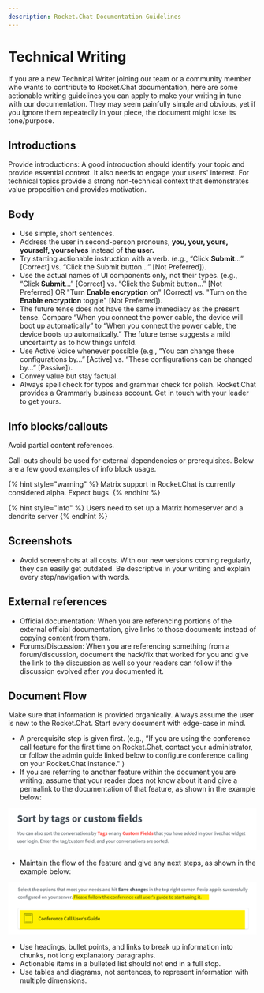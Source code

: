 ```yaml
---
description: Rocket.Chat Documentation Guidelines
---
```


# Technical Writing

If you are a new Technical Writer joining our team or a community member who wants to contribute to Rocket.Chat documentation, here are some actionable writing guidelines you can apply to make your writing in tune with our documentation. They may seem painfully simple and obvious, yet if you ignore them repeatedly in your piece, the document might lose its tone/purpose.

## **Introductions**

Provide introductions: A good introduction should identify your topic and provide essential context. It also needs to engage your users' interest. For technical topics provide a strong non-technical context that demonstrates value proposition and provides motivation.&#x20;

## **Body**

* Use simple, short sentences.
* Address the user in second-person pronouns, **you, your, yours, yourself, yourselves** instead of **the user.**
* Try starting actionable instruction with a verb. (e.g., “Click **Submit**…” \[Correct] vs. “Click the Submit button…” \[Not Preferred]).
* Use the actual names of UI components only, not their types. (e.g., “Click **Submit**…” \[Correct] vs. “Click the Submit button…” \[Not Preferred] OR "Turn **Enable encryption** on" \[Correct] vs. "Turn on the **Enable encryption** toggle" \[Not Preferred]).
* The future tense does not have the same immediacy as the present tense. Compare “When you connect the power cable, the device will boot up automatically” to “When you connect the power cable, the device boots up automatically.” The future tense suggests a mild uncertainty as to how things unfold.
* Use Active Voice whenever possible (e.g., “You can change these configurations by…” \[Active] vs. “These configurations can be changed by…” \[Passive]).
* Convey value but stay factual.
* Always spell check for typos and grammar check for polish. Rocket.Chat provides a Grammarly business account. Get in touch with your leader to get yours.

## Info blocks/callouts

Avoid partial content references.

Call-outs should be used for external dependencies or prerequisites. Below are a few good examples of info block usage.&#x20;

{% hint style="warning" %}
Matrix support in Rocket.Chat is currently considered alpha. Expect bugs.
{% endhint %}

{% hint style="info" %}
Users need to set up a Matrix homeserver and a dendrite server
{% endhint %}

## Screenshots

* Avoid screenshots at all costs. With our new versions coming regularly, they can easily get outdated. Be descriptive in your writing and explain every step/navigation with words.&#x20;

## External references&#x20;

* Official documentation: When you are referencing portions of the external official documentation, give links to those documents instead of copying content from them.&#x20;
* Forums/Discussion: When you are referencing something from a forum/discussion, document the hack/fix that worked for you and give the link to the discussion as well so your readers can follow if the discussion evolved after you documented it.&#x20;

## Document Flow

Make sure that information is provided organically. Always assume the user is new to the Rocket.Chat. Start every document with edge-case in mind.

* A prerequisite step is given first. (e.g., “If you are using the conference call feature for the first time on Rocket.Chat, contact your administrator, or follow the admin guide linked below to configure conference calling on your Rocket.Chat instance." )
* If you are referring to another feature within the document you are writing, assume that your reader does not know about it and give a permalink to the documentation of that feature, as shown in the example below:

![](<../../../.gitbook/assets/image (35).png>)

* Maintain the flow of the feature and give any next steps, as shown in the example below:

![Next step](<../../../.gitbook/assets/image (29).png>)

* Use headings, bullet points, and links to break up information into chunks, not long explanatory paragraphs.
* Actionable items in a bulleted list should not end in a full stop.
* Use tables and diagrams, not sentences, to represent information with multiple dimensions.
